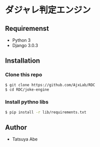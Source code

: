 # ダジャレ判定エンジン


## Requiremenst
- Python 3
- Django 3.0.3


## Installation
### Clone this repo
```sh
$ git clone https://github.com/AjxLab/RDC
$ cd RDC/joke-engine
```
### Install pythno libs
```sh
$ pip install -r lib/requirements.txt
```


## Author
- Tatsuya Abe
